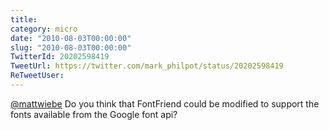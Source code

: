 ```yaml
---
title: 
category: micro
date: "2010-08-03T00:00:00"
slug: "2010-08-03T00:00:00"
TwitterId: 20202598419
TweetUrl: https://twitter.com/mark_philpot/status/20202598419
ReTweetUser: 
---
```


[@mattwiebe](https://twitter.com/mattwiebe) Do you think that FontFriend could be modified to support the fonts available from the Google font api?